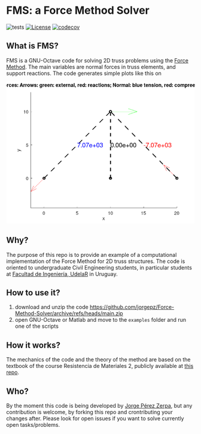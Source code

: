 # FMS: a Force Method Solver

![tests](https://github.com/jorgepz/Force-Method-Solver/workflows/tests/badge.svg)
[![License](https://img.shields.io/badge/License-GPLv3-green.svg)](https://github.com/jorgepz/Force-Method-Solver/blob/main/LICENSE)
[![codecov](https://codecov.io/gh/jorgepz/Force-Method-Solver/graph/badge.svg?token=B6O9A0JBV0)](https://codecov.io/gh/jorgepz/Force-Method-Solver)

## What is FMS?

FMS is a GNU-Octave code for solving 2D truss problems using the [Force Method](https://en.wikipedia.org/wiki/Unit_dummy_force_method). The main variables are normal forces in truss elements, and support reactions. The code generates simple plots like this on 

![fig example 1](examples/Example_1_forces.png)

## Why?

The purpose of this repo is to provide an example of a computational implementation of the Force Method for 2D truss structures. The code is oriented to undergraduate Civil Engineering students, in particular students at [Facultad de Ingeniería, UdelaR](https://www.fing.edu.uy/) in Uruguay.

## How to use it?

 1. download and unzip the code https://github.com/jorgepz/Force-Method-Solver/archive/refs/heads/main.zip
 1. open GNU-Octave or Matlab and move to the `examples` folder and run one of the scripts

## How it works?

The mechanics of the code and the theory of the method are based on the textbook of the course Resistencia de Materiales 2, publicly available at [this repo](https://gitlab.fing.edu.uy/jorgepz/libroResMat2/).

## Who?

By the moment this code is being developed by [Jorge Pérez Zerpa](https://www.fing.edu.uy/~jorgepz/), but any contribution is welcome, by forking this repo and crontributing your changes after. Please look for open issues if you want to solve currently open tasks/problems.